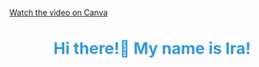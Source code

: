 <br clear="both">

[Watch the video on Canva](https://www.canva.com/design/DAGROIE8-eY/9C0xHEegwvvOJqYl_Mm_AQ/watch)

###

<h1 align="center" style="color: #3498db;">Hi there!👋 My name is Ira!</h1>

###

<!--
**Irina-Babenko/Irina-Babenko** is a ✨ _special_ ✨ repository because its `README.md` (this file) appears on your GitHub profile.

Here are some ideas to get you started:

- 🔭 I’m currently working on ...
- 🌱 I’m currently learning ...
- 👯 I’m looking to collaborate on ...
- 🤔 I’m looking for help with ...
- 💬 Ask me about ...
- 📫 How to reach me: ...
- 😄 Pronouns: ...
- ⚡ Fun fact: ...
-->
